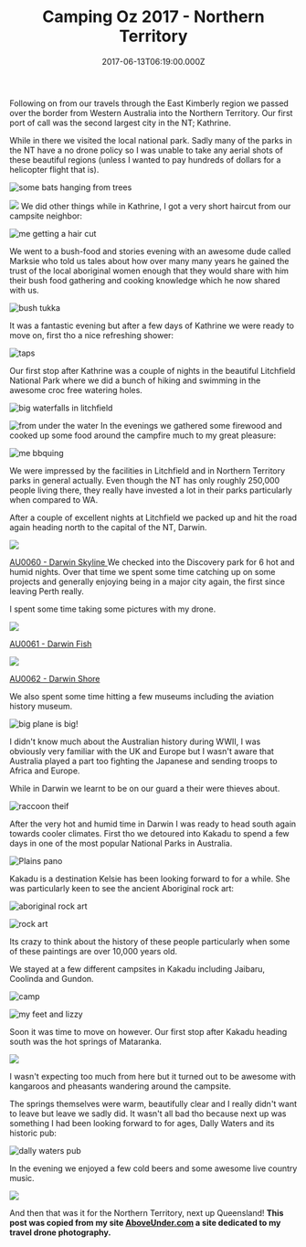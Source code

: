 ﻿---
coverImage: /images/fallback-post-header.png
date: "2017-06-13T06:19:00.000Z"
tags:
  - blog
  - drone
  - photo
  - travel
title: Camping Oz 2017 - Northern Territory
oldUrl: /above-under/camping-oz-2017-northern-territory
---

Following on from our travels through the East Kimberly region we passed over the border from Western Australia into the Northern Territory. Our first port of call was the second largest city in the NT; Kathrine.

<!-- more -->

While in there we visited the local national park. Sadly many of the parks in the NT have a no drone policy so I was unable to take any aerial shots of these beautiful regions (unless I wanted to pay hundreds of dollars for a helicopter flight that is).

![some bats hanging from trees](//cdn.shopify.com/s/files/1/1830/7597/files/IMG_9936_1024x1024.jpg?v=1497332641)

![](//cdn.shopify.com/s/files/1/1830/7597/files/IMG_9932_1024x1024.jpg?v=1497332776)
We did other things while in Kathrine, I got a very short haircut from our campsite neighbor:

![me getting a hair cut](//cdn.shopify.com/s/files/1/1830/7597/files/IMG_7555_1024x1024.jpg?v=1497332817)

We went to a bush-food and stories evening with an awesome dude called Marksie who told us tales about how over many many years he gained the trust of the local aboriginal women enough that they would share with him their bush food gathering and cooking knowledge which he now shared with us.

![bush tukka ](//cdn.shopify.com/s/files/1/1830/7597/files/IMG_7569_1024x1024.jpg?v=1497332884)

It was a fantastic evening but after a few days of Kathrine we were ready to move on, first tho a nice refreshing shower:

![taps](//cdn.shopify.com/s/files/1/1830/7597/files/IMG_7561_1024x1024.jpg?v=1497332914)

Our first stop after Kathrine was a couple of nights in the beautiful Litchfield National Park where we did a bunch of hiking and swimming in the awesome croc free watering holes.

![big waterfalls in litchfield](//cdn.shopify.com/s/files/1/1830/7597/files/IMG_9952_1024x1024.jpg?v=1497332948)

![from under the water](//cdn.shopify.com/s/files/1/1830/7597/files/YDXJ0408_1024x1024.jpg?v=1497332997)
In the evenings we gathered some firewood and cooked up some food around the campfire much to my great pleasure:

![me bbquing](//cdn.shopify.com/s/files/1/1830/7597/files/IMG_7580_1024x1024.jpg?v=1497333068)

We were impressed by the facilities in Litchfield and in Northern Territory parks in general actually. Even though the NT has only roughly 250,000 people living there, they really have invested a lot in their parks particularly when compared to WA.

After a couple of excellent nights at Litchfield we packed up and hit the road again heading north to the capital of the NT, Darwin.

![](//cdn.shopify.com/s/files/1/1830/7597/products/Darwin_Skyline_1024x1024.jpg?v=1497316115)

[AU0060 - Darwin Skyline
](https://aboveunder.com/products/au0060-darwin-skyline)
We checked into the Discovery park for 6 hot and humid nights. Over that time we spent some time catching up on some projects and generally enjoying being in a major city again, the first since leaving Perth really.

I spent some time taking some pictures with my drone.

![](//cdn.shopify.com/s/files/1/1830/7597/products/Darwin_Fish_1024x1024.jpg?v=1497316159)

[AU0061 - Darwin Fish](https://aboveunder.com/products/au0061-darwin-fish)

![](//cdn.shopify.com/s/files/1/1830/7597/products/Darwin_Shore_1024x1024.jpg?v=1497316241)

[AU0062 - Darwin Shore](https://aboveunder.com/products/au0062-darwin-shore)

We also spent some time hitting a few museums including the aviation history museum.

![big plane is big!](//cdn.shopify.com/s/files/1/1830/7597/files/IMG_7591_1024x1024.jpg?v=1497333305)

I didn't know much about the Australian history during WWII, I was obviously very familiar with the UK and Europe but I wasn't aware that Australia played a part too fighting the Japanese and sending troops to Africa and Europe.

While in Darwin we learnt to be on our guard a their were thieves about.

![raccoon theif](//cdn.shopify.com/s/files/1/1830/7597/files/IMG_7594_1024x1024.jpg?v=1497333336)

After the very hot and humid time in Darwin I was ready to head south again towards cooler climates. First tho we detoured into Kakadu to spend a few days in one of the most popular National Parks in Australia.

![Plains pano](//cdn.shopify.com/s/files/1/1830/7597/files/Kakadu-Plains-WEB_1024x1024.jpg?v=1497333511)

Kakadu is a destination Kelsie has been looking forward to for a while. She was particularly keen to see the ancient Aboriginal rock art:

![aboriginal rock art](//cdn.shopify.com/s/files/1/1830/7597/files/IMG_0021_1024x1024.jpg?v=1497334214)

![rock art](//cdn.shopify.com/s/files/1/1830/7597/files/IMG_0025_1024x1024.jpg?v=1497334264)

Its crazy to think about the history of these people particularly when some of these paintings are over 10,000 years old.

We stayed at a few different campsites in Kakadu including Jaibaru, Coolinda and Gundon.

![camp](//cdn.shopify.com/s/files/1/1830/7597/files/IMG_7623_1024x1024.jpg?v=1497334337)

![my feet and lizzy](//cdn.shopify.com/s/files/1/1830/7597/files/IMG_9973_1024x1024.jpg?v=1497334383)

Soon it was time to move on however. Our first stop after Kakadu heading south was the hot springs of Mataranka.

![](//cdn.shopify.com/s/files/1/1830/7597/files/Mataranka_Hotsprings_Pano_1024x1024.jpg?v=1497334434)

I wasn't expecting too much from here but it turned out to be awesome with kangaroos and pheasants wandering around the campsite.

The springs themselves were warm, beautifully clear and I really didn't want to leave but leave we sadly did. It wasn't all bad tho because next up was something I had been looking forward to for ages, Dally Waters and its historic pub:

![dally waters pub](//cdn.shopify.com/s/files/1/1830/7597/files/IMG_7634_1024x1024.jpg?v=1497334484)

In the evening we enjoyed a few cold beers and some awesome live country music.

![](//cdn.shopify.com/s/files/1/1830/7597/files/IMG_7633_1024x1024.jpg?v=1497334522)

And then that was it for the Northern Territory, next up Queensland!
**This post was copied from my site [AboveUnder.com](https://aboveunder.com) a site dedicated to my travel drone photography.**
